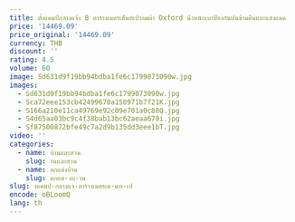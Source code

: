 ```yaml
---
title: ตั้งแคมป์กลางแจ้ง 8 ตารางเมตรเต็นท์เป่าลมผ้า Oxford น้ําหนักเบาป้องกันฝนข้ามคืนและแสงแดด
price: '14469.09'
price_original: '14469.09'
currency: THB
discount: ''
rating: 4.5
volume: 60
image: Sd631d9f19bb94bdba1fe6c1799073090w.jpg
images:
  - Sd631d9f19bb94bdba1fe6c1799073090w.jpg
  - Sca72eee153cb42499670a150971b7f21K.jpg
  - S166a210e11ca49769e92c09e701a0c88Q.jpg
  - S4d65aa03bc9c4f38bab13bc62aeaa679i.jpg
  - Sf87500872bfe49c7a2d9b135dd3eee1bT.jpg
video: ''
categories:
  - name: บ้านและสวน
    slug: านและสวน
  - name: ตกแต่งบ้าน
    slug: ตกแต-งบ-าน
slug: งแคมป-กลางแจ-ตารางเมตรเต-นท-เป
encode: oBLoomQ
lang: th
---
```

  